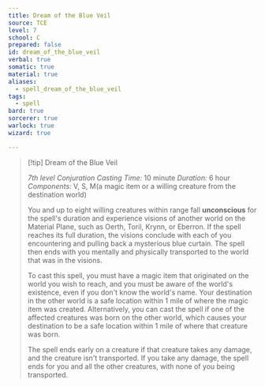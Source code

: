```yaml
---
title: Dream of the Blue Veil
source: TCE
level: 7
school: C
prepared: false
id: dream_of_the_blue_veil
verbal: true
somatic: true
material: true
aliases:
  - spell_dream_of_the_blue_veil
tags:
  - spell
bard: true
sorcerer: true
warlock: true
wizard: true

---
```

>[!tip] Dream of the Blue Veil
>
> *7th level Conjuration*
> *Casting Time:* 10 minute
> *Duration:* 6 hour
> *Components:* V, S, M(a magic item or a willing creature from the destination world)
>
>You and up to eight willing creatures within range fall **unconscious** for the spell's duration and experience visions of another world on the Material Plane, such as Oerth, Toril, Krynn, or Eberron. If the spell reaches its full duration, the visions conclude with each of you encountering and pulling back a mysterious blue curtain. The spell then ends with you mentally and physically transported to the world that was in the visions.
>
>To cast this spell, you must have a magic item that originated on the world you wish to reach, and you must be aware of the world's existence, even if you don't know the world's name. Your destination in the other world is a safe location within 1 mile of where the magic item was created. Alternatively, you can cast the spell if one of the affected creatures was born on the other world, which causes your destination to be a safe location within 1 mile of where that creature was born.
>
>The spell ends early on a creature if that creature takes any damage, and the creature isn't transported. If you take any damage, the spell ends for you and all the other creatures, with none of you being transported.
>

